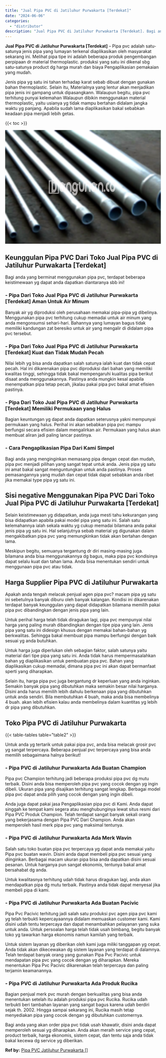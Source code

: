 ```yaml
---
title: "Jual Pipa PVC di Jatiluhur Purwakarta [Terdekat]"
date: "2024-06-06"
categories: 
  - "distributor"
description: "Jual Pipa PVC di Jatiluhur Purwakarta [Terdekat]. Bagi anda yang akan order pipa pvc tidak usah khawatir, disini anda dapat memperoleh sesuai yg diharapkan...."
---
```


**Jual Pipa PVC di Jatiluhur Purwakarta \[Terdekat\]** – Pipa pvc adalah satu-satunya jenis pipa yang lumayan terkenal diaplikasikan oleh masyarakat sekarang ini. Melihat pipa tipe ini adalah beberapa produk pengembangan perpipaan dr material thermoplastic. produksi yang satu ini dikenal sbg satu-satunya product dg harga murah dan biaya Pengaplikasian pemakaian yang mudah.

Jenis pipa yg satu ini tahan terhadap karat sebab dibuat dengan gunakan bahan thermoplastic. Selain itu, Materialnya yang lentur akan menjadikan pipa jenis ini gampang untuk dipasangkann. Walaupun begitu, pipa pvc terhitung punyai kelemahan Walaupun dibikin menggunakan material thermoplastic, yaitu usianya yg tidak mampu bertahan didalam jangka waktu yg panjang. Apabila sudah lama diaplikasikan bakal sebabkan keadaan pipa menjadi lebih getas.

{{< toc >}}

![Jual Pipa PVC di Jatiluhur Purwakarta [Terdekat]](/images/jaul-pipa-pvc-21.png)

## Keunggulan Pipa PVC Dari Toko Jual Pipa PVC di Jatiluhur Purwakarta \[Terdekat\]

Bagi anda yang berminat menggunakan pipa pvc, terdapat beberapa keistimewaan yg dapat anda dapatkan diantaranya sbb ini!

### \- Pipa Dari Toko Jual Pipa PVC di Jatiluhur Purwakarta \[Terdekat\] Aman Untuk Air Minum

Banyak air yg diproduksi oleh perusahaan memakai pipa-pipa yg dibelinya. Menggunakan pipa pvc terhitung cukup memadai untuk air minum yang anda mengonsumsi sehari-hari. Bahannya yang lumayan bagus tidak memiliki kandungan zat beresiko untuk air yang mengalir di didalam pipa pvc tersebut.

### \- Pipa Dari Toko Jual Pipa PVC di Jatiluhur Purwakarta \[Terdekat\] Kuat dan Tidak Mudah Pecah

Nilai lebih yg bisa anda dapatkan salah satunya ialah kuat dan tidak cepat pecah. Hal ini dikarenakan pipa pvc diproduksi dari bahan yang memiliki kwalitas tinggi, sehingga tidak bakal mempengaruhi kualitas pipa berikut disaat anda menggunakannya. Pastinya anda mungkin kesal apabila menempatkan pipa tetap pecah, jikalau pakai pipa pvc bakal amat efisien pastinya.

### \- Pipa Dari Toko Jual Pipa PVC di Jatiluhur Purwakarta \[Terdekat\] Memiliki Permukaan yang Halus

Bagian keuntungan yg dapat anda dapatkan seterusnya yakni mempunyai permukaan yang halus. Perihal ini akan sebabkan pipa pvc mampu berfungsi secara efisien dalam mengalirkan air. Permukaan yang halus akan membuat aliran jadi paling lancar pastinya.

### \- Cara Pengaplikasian Pipa Dari Kami Simpel

Bagi anda yang menginginkan memasang pipa dengan cepat dan mudah, pipa pvc menjadi pilihan yang sangat tepat untuk anda. Jenis pipa yg satu ini amat bakal sangat menguntungkan untuk anda pastinya. Proses pemasangannya yang mudah dan cepat tidak dapat sebabkan anda ribet jika memakai type pipa yg satu ini.

## Sisi negative Menggunakan Pipa PVC Dari Toko Jual Pipa PVC di Jatiluhur Purwakarta \[Terdekat\]

Selain keistimewaan yg didapatkan, anda juga mesti tahu kekurangan yang bisa didapatkan apabila pakai model pipa yang satu ini. Salah satu kelemahannya ialah sekala waktu yg cukup memadai bilamana anda pakai jenis pipa yg satu ini. Hal selanjutnya sebab material yg digunakan dalam mengakibatkan pipa pvc yang memungkinkan tidak akan bertahan dengan lama.

Meskipun begitu, semuanya tergantung dr diri masing-masing juga. bilamana anda bisa menggunakannya dg bagus, maka pipa pvc kondisinya dapat selalu kuat dan tahan lama. Anda bisa menentukan sendiri untuk menggunaan pipa pvc atau tidak.

## Harga Supplier Pipa PVC di Jatiluhur Purwakarta

Apakah anda tengah melacak penjual agen pipa pvc? macam pipa yg satu ini sebetulnya banyak diburu oleh banyak kalangan. Kondisi ini dikarenakan terdapat banyak keunggulan yang dapat didapatkan bilamana memilih pakai pipa pvc dibandingkan dengan jenis pipa yang lain.

Untuk perihal harga telah tidak diragukan lagi, pipa pvc mempunyai nilai harga yang paling murah dibandingkan dengan tipe pipa yang lain. Jenis pipa yang satu ini didesign khusus dengan memakai bahan-bahan yg berkwalitas. Sehingga bakal membuat pipa mampu berfungsi dengan baik sesuai yg anda butuhkan.

Untuk harga juga diperlukan oleh sebagian faktor, salah satunya yaitu material dari tipe pipa yang satu ini. Anda tidak harus mempermasalahkan bahan yg diaplikasikan untuk pembuatan pipa pvc. Bahan yang diaplikasikan cukup memadai, dimana pipa pvc ini akan dapat bermanfaat sperti yang diharapkan.

Selain itu, harga pipa pvc juga bergantung dr keperluan yang anda inginkan. Semakin banyak pipa yang dibutuhkan maka semakin besar nilai harganya. Disini anda harus memilih lebih dahulu berkenaan pipa yang dibutuhkan untuk anda sendiri. Bila membutuhkan 4 buah, maka anda bisa membelinya 4 buah. akan lebih efisien kalau anda membelinya dalam kuantitas yg lebih dr pipa yang dibutuhkan.

## Toko Pipa PVC di Jatiluhur Purwakarta

{{< table-tables table="table2" >}}

Untuk anda yg tertarik untuk pakai pipa pvc, anda bisa melacak grosir pvc yg sangat terpercaya. Beberapa penjual pvc terpercaya yang bisa anda memilih sebagaimana halnya berikut!

### \- Pipa PVC di Jatiluhur Purwakarta Ada Buatan Champion

Pipa pvc Champion terhitung jadi beberapa produksi pipa pvc dg mutu terbaik. Disini anda bisa memperoleh pipa pvc yang cocok dengan yg ingin dibeli. Ukuran pipa yang disajikan terhitung sangat lengkap. Berbagai model pipa pvc dapat anda pilih yang cocok dengan yang ingin dibeli.

Anda juga dapat pakai jasa Pengaplikasian pipa pvc di Kami. Anda dapat singgah ke tempat kami segera atau menghubunginya lewat situs resmi dari Pipa PVC Produk Champion. Telah terdapat sangat banyak sekali orang yang bekerjasama dengan Pipa PVC Dari Champion. Anda akan memperoleh hasil merk pipa pvc yang maksimal tentunya.

### \- Pipa PVC di Jatiluhur Purwakarta Ada Merk Wavin

Salah satu toko buatan pipa pvc terpercaya yg dapat anda memakai yaitu Pipa pvc buatan wavin. Disini anda dapat membeli pipa pvc sesuai yang diinginkan. Berbagai macam ukuran pipa bisa anda dapatkan disini sesuai pesanan. Untuk harganya pun sangat ekonomis, tentunya bakal amat bersahabat dg anda.

Untuk kwalitasnya terhitung udah tidak harus diragukan lagi, anda akan mendapatkan pipa dg mutu terbaik. Pastinya anda tidak dapat menyesal jika membeli pipa di kami.

### \- Pipa PVC di Jatiluhur Purwakarta Ada Buatan Pacivic

Pipa Pvc Pacivic terhitung jadi salah satu produksi pvc agen pipa pvc kami yg telah terbukti kepercayaannya didalam memuaskan customer kami. Kami disini udah tentu terpercaya dan dapat menambahkan pelayanan yang suka untuk anda. Untuk persoalan harga telah tidak usah bimbang, begitu banyak toko yg tawarkan harga ekonomis namun kamilah yang terbaik.

Untuk sistem layanan yg diberikan oleh kami juga miliki tanggapan yg cepat. Anda tidak akan dikecewakan dg sistem layanan yang terdapat di dalamnya. Telah terdapat banyak orang yang gunakan Pipa Pvc Pacivic untuk mendapatan pipa pvc yang cocok dengan yg diharapkan. Mereka menentukan Pipa Pvc Pacivic dikarenakan telah terpercaya dan paling terjamin keamanannya.

### \- Pipa PVC di Jatiluhur Purwakarta Ada Produk Rucika

Bagian penjual merk pvc murah dengan berkualitas yang bisa anda menentukan setelah itu adalah produksi pipa pvc Rucika. Rucika udah terbukti beri tambahan layanan yang sangat bagus karena udah berdiri sejak th. 2002. Hingga sampai sekarang ini, Rucika masih tetap menyediakan pipa yang cocok dengan yg dibutuhkan customernya.

Bagi anda yang akan order pipa pvc tidak usah khawatir, disini anda dapat memperoleh sesuai yg diharapkan. Anda akan meraih service yang cepat, product terbaik, harga ekonomis, sistem cepat, dan tentu saja anda tidak bakal kecewa dg service yg diberikan.

**Ref by:** [Pipa PVC Jatiluhur Purwakarta []](https://id.wikipedia.org/wiki/Pipa)
